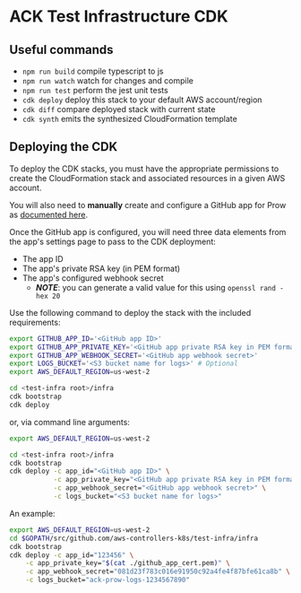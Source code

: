 # ACK Test Infrastructure CDK

## Useful commands

 * `npm run build`   compile typescript to js
 * `npm run watch`   watch for changes and compile
 * `npm run test`    perform the jest unit tests
 * `cdk deploy`      deploy this stack to your default AWS account/region
 * `cdk diff`        compare deployed stack with current state
 * `cdk synth`       emits the synthesized CloudFormation template

## Deploying the CDK
To deploy the CDK stacks, you must have the appropriate permissions to create
the CloudFormation stack and associated resources in a given AWS account.

You will also need to **manually** create and configure a GitHub app for Prow as [documented here](https://github.com/kubernetes-sigs/prow/blob/main/site/content/en/docs/Legacy%20Snapshot/prow/getting_started_deploy.md#github-app).

Once the GitHub app is configured, you will need three data elements from the app's settings page to pass to the CDK deployment:

- The app ID
- The app's private RSA key (in PEM format)
- The app's configured webhook secret
  - **_NOTE_**: you can generate a valid value for this using `openssl rand -hex 20`

Use the following command to deploy the stack with the included requirements:
```bash
export GITHUB_APP_ID='<GitHub app ID>'
export GITHUB_APP_PRIVATE_KEY='<GitHub app private RSA key in PEM format>'
export GITHUB_APP_WEBHOOK_SECRET='<GitHub app webhook secret>'
export LOGS_BUCKET='<S3 bucket name for logs>' # Optional
export AWS_DEFAULT_REGION=us-west-2

cd <test-infra root>/infra
cdk bootstrap
cdk deploy
```

or, via command line arguments:
```bash
export AWS_DEFAULT_REGION=us-west-2

cd <test-infra root>/infra
cdk bootstrap
cdk deploy -c app_id="<GitHub app ID>" \
           -c app_private_key="<GitHub app private RSA key in PEM format>" \
           -c app_webhook_secret="<GitHub app webhook secret>" \
           -c logs_bucket="<S3 bucket name for logs>"
```

An example:
```bash
export AWS_DEFAULT_REGION=us-west-2
cd $GOPATH/src/github.com/aws-controllers-k8s/test-infra/infra
cdk bootstrap
cdk deploy -c app_id="123456" \
    -c app_private_key="$(cat ./github_app_cert.pem)" \
    -c app_webhook_secret="081d23f783c016e91950c92a4fe4f87bfe61ca8b" \
    -c logs_bucket="ack-prow-logs-1234567890"
```